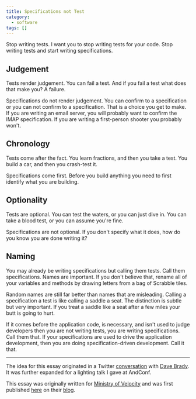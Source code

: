 ```yaml
---
title: Specifications not Test
category:
  - software
tags: []
---
```


Stop writing tests. I want you to stop writing tests for your code. Stop writing
tests and start writing specifications.

## Judgement

Tests render judgement. You can fail a test. And if you fail a test what does
that make you? A failure.

Specifications do not render judgement. You can confirm to a specification or
you can not confirm to a specification. That is a choice you get to make. If you
are writing an email server, you will probably want to confirm the IMAP
specification. If you are writing a first-person shooter you probably won't.

## Chronology

Tests come after the fact. You learn fractions, and then you take a test. You
build a car, and then you crash-test it.

Specifications come first. Before you build anything you need to first identify
what you are building.

## Optionality

Tests are optional. You can test the waters, or you can just dive in. You can
take a blood test, or you can assume you're fine.

Specifications are not optional. If you don't specify what it does, how do you
know you are done writing it?

## Naming

You may already be writing specifications but calling them tests. Call them
specifications. Names are important. If you don't believe that, rename all of
your variables and methods by drawing letters from a bag of Scrabble tiles.

Random names are still far better than names that are misleading.  Calling a
specification a test is like calling a saddle a seat. The distinction is subtle
but very important. If you treat a saddle like a seat after a few miles your
butt is going to hurt.

If it comes before the application code, is necessary, and isn't used to judge
developers then you are not writing tests, you are writing specifications. Call
them that. If your specifications are used to drive the application development,
then you are doing specification-driven development. Call it that.

<hr/>

The idea for this essay originated in a Twitter
[conversation](https://twitter.com/ExMember/status/471745713764712450) with
[Dave Brady](https://twitter.com/dbrady). It was further expanded for a lighting
talk I gave at AndConf.

This essay was originally written for [Ministry of
Velocity](https://www.ministryofvelocity.com/) and was first published
[here](https://blog.ministryofvelocity.com/specifications-not-tests-20a74a35b2ee)
on their [blog](https://blog.ministryofvelocity.com/).
